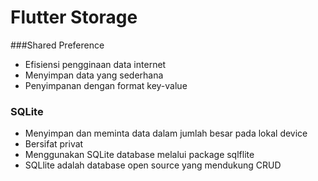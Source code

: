 # Flutter Storage

###Shared Preference
- Efisiensi pengginaan data internet
- Menyimpan data yang sederhana
- Penyimpanan dengan format key-value

### SQLite
- Menyimpan dan meminta data dalam jumlah besar pada lokal device
- Bersifat privat
- Menggunakan SQLite database melalui package sqlflite
- SQLlite adalah database open source yang mendukung CRUD
